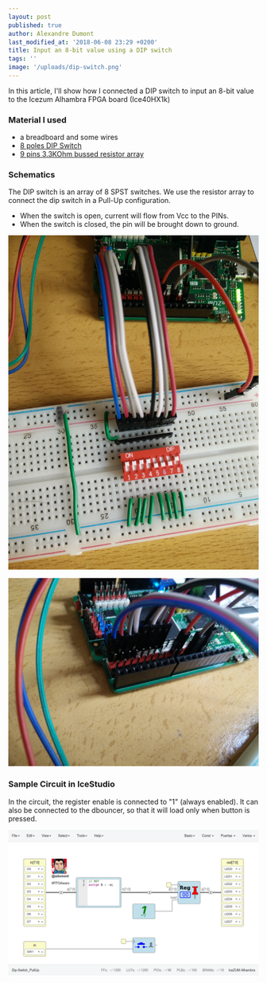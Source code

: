 ```yaml
---
layout: post
published: true
author: Alexandre Dumont
last_modified_at: '2018-06-08 23:29 +0200'
title: Input an 8-bit value using a DIP switch
tags: ''
image: '/uploads/dip-switch.png'
---
```

In this article, I'll show how I connected a DIP switch to input an 8-bit value to the Icezum Alhambra FPGA board (Ice40HX1k)

### Material I used

- a breadboard and some wires
- [8 poles DIP Switch](https://www.mouser.es/ProductDetail/Omron-Electronics/A6E-8104-N?qs=sGAEpiMZZMv%2f%252b2JhlA6ysK8z9VoUe3M4NRXxMPQBGgI%3d)
- [9 pins 3.3KOhm bussed resistor array](https://www.mouser.es/ProductDetail/652-4609X-1LF-3.3K)

### Schematics

The DIP switch is an array of 8 SPST switches. We use the resistor array to connect the dip switch in a Pull-Up configuration.

- When the switch is open, current will flow from Vcc to the PINs.
- When the switch is closed, the pin will be brought down to ground.

![](https://github.com/adumont/Dip-Switch_PullUp/raw/master/images/breadboard.jpg)

![](https://github.com/adumont/Dip-Switch_PullUp/raw/master/images/pins.jpg)

### Sample Circuit in IceStudio

In the circuit, the register enable is connected to "1" (always enabled). It can also be connected to the dbouncer, so that it will load only when button is pressed.

![](https://github.com/adumont/Dip-Switch_PullUp/raw/master/images/circuit-icestudio.png)
